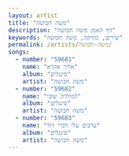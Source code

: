 ```yaml
---
layout: artist
title: "משה חבושה"
description: "דף האמן משה חבושה"
keywords: "שירים, מוזיקה, משה חבושה"
permalink: /artists/משה-חבושה/
songs:
  - number: "59681"
    name: "אליך אקרא"
    album: "סינגלים"
    artist: "משה חבושה"
  - number: "59682"
    name: "למולדת שובי"
    album: "סינגלים"
    artist: "משה חבושה"
  - number: "59683"
    name: "ערבים עלי דברי דוד"
    album: "סינגלים"
    artist: "משה חבושה"
---
```

